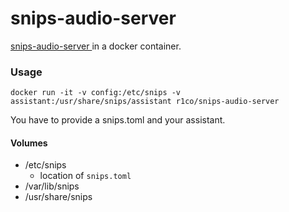 # snips-audio-server 

[snips-audio-server ](https://docs.snips.ai/) in a docker container.

### Usage

`docker run -it -v config:/etc/snips -v assistant:/usr/share/snips/assistant r1co/snips-audio-server`

You have to provide a snips.toml and your assistant.

#### Volumes
* /etc/snips
    * location of `snips.toml`
* /var/lib/snips
* /usr/share/snips